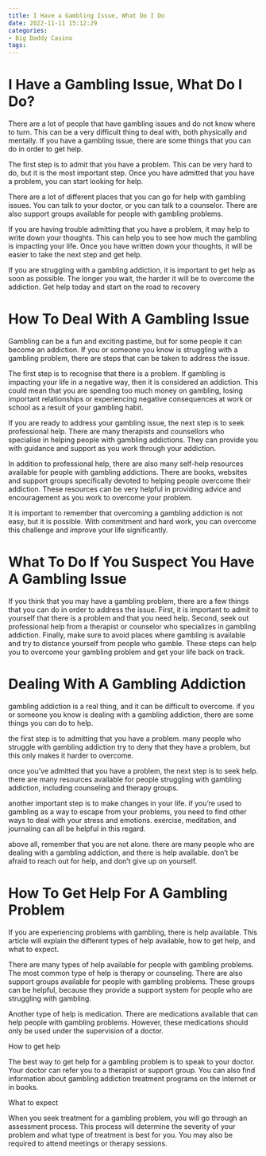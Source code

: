 ```yaml
---
title: I Have a Gambling Issue, What Do I Do
date: 2022-11-11 15:12:29
categories:
- Big Daddy Casino
tags:
---
```



#  I Have a Gambling Issue, What Do I Do?

There are a lot of people that have gambling issues and do not know where to turn. This can be a very difficult thing to deal with, both physically and mentally. If you have a gambling issue, there are some things that you can do in order to get help.

The first step is to admit that you have a problem. This can be very hard to do, but it is the most important step. Once you have admitted that you have a problem, you can start looking for help.

There are a lot of different places that you can go for help with gambling issues. You can talk to your doctor, or you can talk to a counselor. There are also support groups available for people with gambling problems.

If you are having trouble admitting that you have a problem, it may help to write down your thoughts. This can help you to see how much the gambling is impacting your life. Once you have written down your thoughts, it will be easier to take the next step and get help.

If you are struggling with a gambling addiction, it is important to get help as soon as possible. The longer you wait, the harder it will be to overcome the addiction. Get help today and start on the road to recovery

#  How To Deal With A Gambling Issue

Gambling can be a fun and exciting pastime, but for some people it can become an addiction. If you or someone you know is struggling with a gambling problem, there are steps that can be taken to address the issue.

The first step is to recognise that there is a problem. If gambling is impacting your life in a negative way, then it is considered an addiction. This could mean that you are spending too much money on gambling, losing important relationships or experiencing negative consequences at work or school as a result of your gambling habit.

If you are ready to address your gambling issue, the next step is to seek professional help. There are many therapists and counsellors who specialise in helping people with gambling addictions. They can provide you with guidance and support as you work through your addiction.

In addition to professional help, there are also many self-help resources available for people with gambling addictions. There are books, websites and support groups specifically devoted to helping people overcome their addiction. These resources can be very helpful in providing advice and encouragement as you work to overcome your problem.

It is important to remember that overcoming a gambling addiction is not easy, but it is possible. With commitment and hard work, you can overcome this challenge and improve your life significantly.

#  What To Do If You Suspect You Have A Gambling Issue

If you think that you may have a gambling problem, there are a few things that you can do in order to address the issue. First, it is important to admit to yourself that there is a problem and that you need help. Second, seek out professional help from a therapist or counselor who specializes in gambling addiction. Finally, make sure to avoid places where gambling is available and try to distance yourself from people who gamble. These steps can help you to overcome your gambling problem and get your life back on track.

#  Dealing With A Gambling Addiction

 gambling addiction is a real thing, and it can be difficult to overcome. if you or someone you know is dealing with a gambling addiction, there are some things you can do to help.

the first step is to admitting that you have a problem. many people who struggle with gambling addiction try to deny that they have a problem, but this only makes it harder to overcome.

once you’ve admitted that you have a problem, the next step is to seek help. there are many resources available for people struggling with gambling addiction, including counseling and therapy groups.

another important step is to make changes in your life. if you’re used to gambling as a way to escape from your problems, you need to find other ways to deal with your stress and emotions. exercise, meditation, and journaling can all be helpful in this regard.

above all, remember that you are not alone. there are many people who are dealing with a gambling addiction, and there is help available. don’t be afraid to reach out for help, and don’t give up on yourself.

#  How To Get Help For A Gambling Problem

If you are experiencing problems with gambling, there is help available. This article will explain the different types of help available, how to get help, and what to expect.

There are many types of help available for people with gambling problems. The most common type of help is therapy or counseling. There are also support groups available for people with gambling problems. These groups can be helpful, because they provide a support system for people who are struggling with gambling.

Another type of help is medication. There are medications available that can help people with gambling problems. However, these medications should only be used under the supervision of a doctor.

How to get help

The best way to get help for a gambling problem is to speak to your doctor. Your doctor can refer you to a therapist or support group. You can also find information about gambling addiction treatment programs on the internet or in books.

What to expect

When you seek treatment for a gambling problem, you will go through an assessment process. This process will determine the severity of your problem and what type of treatment is best for you. You may also be required to attend meetings or therapy sessions.